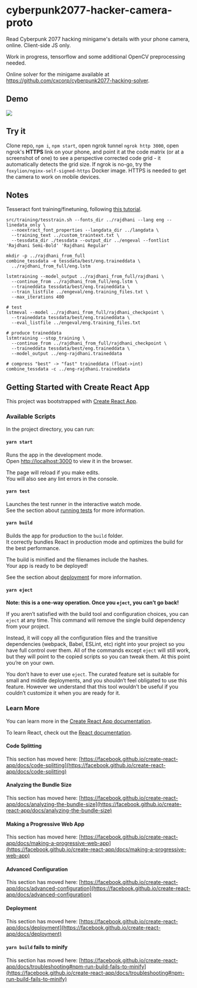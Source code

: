 # cyberpunk2077-hacker-camera-proto

Read Cyberpunk 2077 hacking minigame's details with your phone camera, online. Client-side JS only.

Work in progress, tensorflow and some additional OpenCV preprocessing needed.

Online solver for the minigame available at https://github.com/cxcorp/cyberpunk2077-hacking-solver.

## Demo

![](https://raw.githubusercontent.com/cxcorp/cyberpunk2077-hacker-camera-proto/master/docs/demo.gif)

## Try it

Clone repo, `npm i`, `npm start`, open ngrok tunnel `ngrok http 3000`, open ngrok's **HTTPS** link on your phone, and point it at the code matrix (or at a screenshot of one) to see a perspective corrected code grid - it automatically detects the grid size. If ngrok is no-go, try the `foxylion/nginx-self-signed-https` Docker image. HTTPS is needed to get the camera to work on mobile devices.


## Notes

Tesseract font training/finetuning, following [this tutorial](https://tesseract-ocr.github.io/tessdoc/TrainingTesseract-4.00#tesstutorial).

```
src/training/tesstrain.sh --fonts_dir ../rajdhani --lang eng --linedata_only \
  --noextract_font_properties --langdata_dir ../langdata \
  --training_text ../custom_traintext.txt \
  --tessdata_dir ./tessdata --output_dir ../engeval --fontlist 'Rajdhani Semi-Bold' 'Rajdhani Regular'

mkdir -p ../rajdhani_from_full
combine_tessdata -e tessdata/best/eng.traineddata \
  ../rajdhani_from_full/eng.lstm

lstmtraining --model_output ../rajdhani_from_full/rajdhani \
  --continue_from ../rajdhani_from_full/eng.lstm \
  --traineddata tessdata/best/eng.traineddata \
  --train_listfile ../engeval/eng.training_files.txt \
  --max_iterations 400

# test
lstmeval --model ../rajdhani_from_full/rajdhani_checkpoint \
  --traineddata tessdata/best/eng.traineddata \
  --eval_listfile ../engeval/eng.training_files.txt

# produce traineddata
lstmtraining --stop_training \
  --continue_from ../rajdhani_from_full/rajdhani_checkpoint \
  --traineddata tessdata/best/eng.traineddata \
  --model_output ../eng-rajdhani.traineddata

# compress "best" -> "fast" traineddata (float->int)
combine_tessdata -c ../eng-rajdhani.traineddata
```

## Getting Started with Create React App

This project was bootstrapped with [Create React App](https://github.com/facebook/create-react-app).

### Available Scripts

In the project directory, you can run:

#### `yarn start`

Runs the app in the development mode.\
Open [http://localhost:3000](http://localhost:3000) to view it in the browser.

The page will reload if you make edits.\
You will also see any lint errors in the console.

#### `yarn test`

Launches the test runner in the interactive watch mode.\
See the section about [running tests](https://facebook.github.io/create-react-app/docs/running-tests) for more information.

#### `yarn build`

Builds the app for production to the `build` folder.\
It correctly bundles React in production mode and optimizes the build for the best performance.

The build is minified and the filenames include the hashes.\
Your app is ready to be deployed!

See the section about [deployment](https://facebook.github.io/create-react-app/docs/deployment) for more information.

#### `yarn eject`

**Note: this is a one-way operation. Once you `eject`, you can’t go back!**

If you aren’t satisfied with the build tool and configuration choices, you can `eject` at any time. This command will remove the single build dependency from your project.

Instead, it will copy all the configuration files and the transitive dependencies (webpack, Babel, ESLint, etc) right into your project so you have full control over them. All of the commands except `eject` will still work, but they will point to the copied scripts so you can tweak them. At this point you’re on your own.

You don’t have to ever use `eject`. The curated feature set is suitable for small and middle deployments, and you shouldn’t feel obligated to use this feature. However we understand that this tool wouldn’t be useful if you couldn’t customize it when you are ready for it.

### Learn More

You can learn more in the [Create React App documentation](https://facebook.github.io/create-react-app/docs/getting-started).

To learn React, check out the [React documentation](https://reactjs.org/).

#### Code Splitting

This section has moved here: [https://facebook.github.io/create-react-app/docs/code-splitting](https://facebook.github.io/create-react-app/docs/code-splitting)

#### Analyzing the Bundle Size

This section has moved here: [https://facebook.github.io/create-react-app/docs/analyzing-the-bundle-size](https://facebook.github.io/create-react-app/docs/analyzing-the-bundle-size)

#### Making a Progressive Web App

This section has moved here: [https://facebook.github.io/create-react-app/docs/making-a-progressive-web-app](https://facebook.github.io/create-react-app/docs/making-a-progressive-web-app)

#### Advanced Configuration

This section has moved here: [https://facebook.github.io/create-react-app/docs/advanced-configuration](https://facebook.github.io/create-react-app/docs/advanced-configuration)

#### Deployment

This section has moved here: [https://facebook.github.io/create-react-app/docs/deployment](https://facebook.github.io/create-react-app/docs/deployment)

#### `yarn build` fails to minify

This section has moved here: [https://facebook.github.io/create-react-app/docs/troubleshooting#npm-run-build-fails-to-minify](https://facebook.github.io/create-react-app/docs/troubleshooting#npm-run-build-fails-to-minify)
